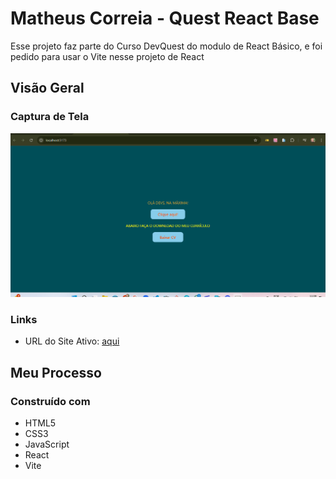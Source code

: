# Matheus Correia - Quest React Base

Esse projeto faz parte do Curso DevQuest do modulo de React Básico, e foi pedido para usar o Vite nesse projeto de React

## Visão Geral

### Captura de Tela

![](./src/assets/images/quest-react-base.gif)

### Links

- URL do Site Ativo: [aqui](https://matheuscorreiadev.github.io/quest-react-base)

## Meu Processo

### Construído com

- HTML5 
- CSS3
- JavaScript
- React
- Vite